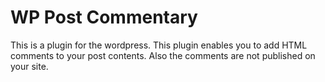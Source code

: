 # WP Post Commentary
This is a plugin for the wordpress.
This plugin enables you to add HTML comments to your post contents.
Also the comments are not published on your site.
